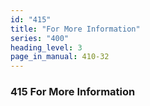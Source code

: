 ```yaml
---
id: "415"
title: "For More Information"
series: "400"
heading_level: 3
page_in_manual: 410-32
---
```


### 415 For More Information